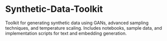 # Synthetic-Data-Toolkit
Toolkit for generating synthetic data using GANs, advanced sampling techniques, and temperature scaling. Includes notebooks, sample data, and implementation scripts for text and embedding generation.
